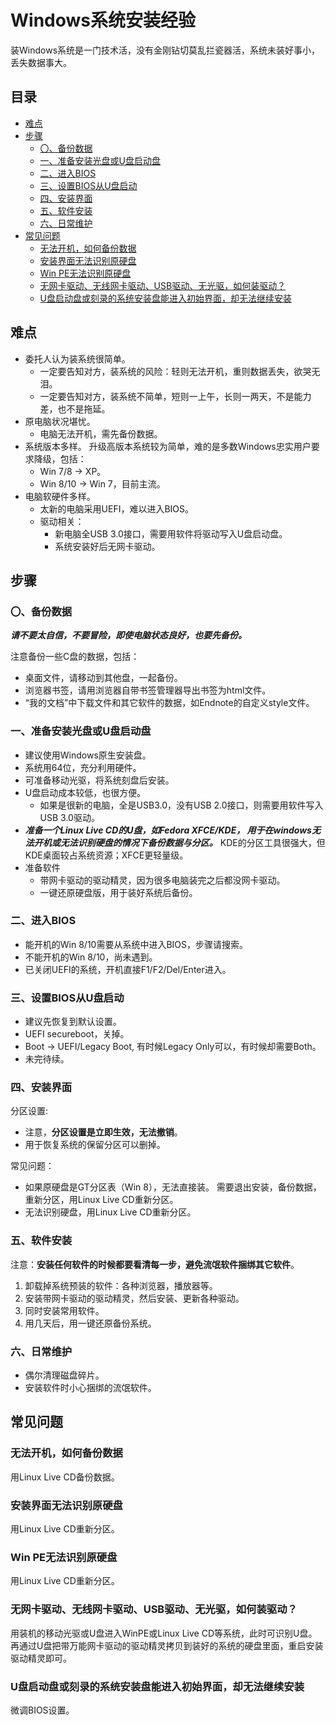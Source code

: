 # Windows系统安装经验

装Windows系统是一门技术活，没有金刚钻切莫乱拦瓷器活，系统未装好事小，丢失数据事大。

<!-- START doctoc generated TOC please keep comment here to allow auto update -->
<!-- DON'T EDIT THIS SECTION, INSTEAD RE-RUN doctoc TO UPDATE -->
## 目录

- [难点](#%E9%9A%BE%E7%82%B9)
- [步骤](#%E5%AE%89%E8%A3%85%E6%AD%A5%E9%AA%A4)
    - [〇、备份数据](#%E3%80%87%E5%A4%87%E4%BB%BD%E6%95%B0%E6%8D%AE)
    - [一、准备安装光盘或U盘启动盘](#%E4%B8%80%E5%87%86%E5%A4%87%E5%AE%89%E8%A3%85%E5%85%89%E7%9B%98%E6%88%96u%E7%9B%98%E5%90%AF%E5%8A%A8%E7%9B%98)
    - [二、进入BIOS](#%E4%BA%8C%E8%BF%9B%E5%85%A5bios)
    - [三、设置BIOS从U盘启动](#%E4%B8%89%E8%AE%BE%E7%BD%AEbios%E4%BB%8Eu%E7%9B%98%E5%90%AF%E5%8A%A8)
    - [四、安装界面](#%E5%9B%9B%E5%AE%89%E8%A3%85%E7%95%8C%E9%9D%A2)
    - [五、软件安装](#%E4%BA%94%E8%BD%AF%E4%BB%B6%E5%AE%89%E8%A3%85)
    - [六、日常维护](#%E5%85%AD%E6%97%A5%E5%B8%B8%E7%BB%B4%E6%8A%A4)
- [常见问题](#%E5%85%B6%E5%AE%83%E5%B8%B8%E8%A7%81%E9%97%AE%E9%A2%98)
  - [无法开机，如何备份数据](#%E6%97%A0%E6%B3%95%E5%BC%80%E6%9C%BA%E5%A6%82%E4%BD%95%E5%A4%87%E4%BB%BD%E6%95%B0%E6%8D%AE)
  - [安装界面无法识别原硬盘](#%E5%AE%89%E8%A3%85%E7%95%8C%E9%9D%A2%E6%97%A0%E6%B3%95%E8%AF%86%E5%88%AB%E5%8E%9F%E7%A1%AC%E7%9B%98)
  - [Win PE无法识别原硬盘](#win-pe%E6%97%A0%E6%B3%95%E8%AF%86%E5%88%AB%E5%8E%9F%E7%A1%AC%E7%9B%98)
  - [无网卡驱动、无线网卡驱动、USB驱动、无光驱，如何装驱动？](#%E6%97%A0%E7%BD%91%E5%8D%A1%E9%A9%B1%E5%8A%A8%E6%97%A0%E7%BA%BF%E7%BD%91%E5%8D%A1%E9%A9%B1%E5%8A%A8usb%E9%A9%B1%E5%8A%A8%E6%97%A0%E5%85%89%E9%A9%B1%E5%A6%82%E4%BD%95%E8%A3%85%E9%A9%B1%E5%8A%A8)
  - [U盘启动盘或刻录的系统安装盘能进入初始界面，却无法继续安装](#u%E7%9B%98%E5%90%AF%E5%8A%A8%E7%9B%98%E6%88%96%E5%88%BB%E5%BD%95%E7%9A%84%E7%B3%BB%E7%BB%9F%E5%AE%89%E8%A3%85%E7%9B%98%E8%83%BD%E8%BF%9B%E5%85%A5%E5%88%9D%E5%A7%8B%E7%95%8C%E9%9D%A2%E5%8D%B4%E6%97%A0%E6%B3%95%E7%BB%A7%E7%BB%AD%E5%AE%89%E8%A3%85)

<!-- END doctoc generated TOC please keep comment here to allow auto update -->


## 难点

- 委托人认为装系统很简单。
    - 一定要告知对方，装系统的风险：轻则无法开机，重则数据丢失，欲哭无泪。
    - 一定要告知对方，装系统不简单，短则一上午，长则一两天，不是能力差，也不是拖延。
- 原电脑状况堪忧。
    - 电脑无法开机，需先备份数据。
- 系统版本多样。
  升级高版本系统较为简单，难的是多数Windows忠实用户要求降级，包括：
    - Win 7/8 → XP。
    - Win 8/10 → Win 7，目前主流。
- 电脑软硬件多样。
    - 太新的电脑采用UEFI，难以进入BIOS。
    - 驱动相关：
        - 新电脑全USB 3.0接口，需要用软件将驱动写入U盘启动盘。
        - 系统安装好后无网卡驱动。

## 步骤

### 〇、备份数据

***请不要太自信，不要冒险，即使电脑状态良好，也要先备份。***

注意备份一些C盘的数据，包括：

- 桌面文件，请移动到其他盘，一起备份。
- 浏览器书签，请用浏览器自带书签管理器导出书签为html文件。
- “我的文档”中下载文件和其它软件的数据，如Endnote的自定义style文件。

### 一、准备安装光盘或U盘启动盘

- 建议使用Windows原生安装盘。
- 系统用64位，充分利用硬件。
- 可准备移动光驱，将系统刻盘后安装。
- U盘启动成本较低，也很方便。
    - 如果是很新的电脑，全是USB3.0，没有USB 2.0接口，则需要用软件写入USB 3.0驱动。
- ***准备一个Linux Live CD的U盘，如Fedora XFCE/KDE，
  用于在windows无法开机或无法识别硬盘的情况下备份数据与分区。***
  KDE的分区工具很强大，但KDE桌面较占系统资源；XFCE更轻量级。
- 准备软件
    - 带网卡驱动的驱动精灵，因为很多电脑装完之后都没网卡驱动。
    - 一键还原硬盘版，用于装好系统后备份。

### 二、进入BIOS

- 能开机的Win 8/10需要从系统中进入BIOS，步骤请搜索。
- 不能开机的Win 8/10，尚未遇到。
- 已关闭UEFI的系统，开机直接F1/F2/Del/Enter进入。

### 三、设置BIOS从U盘启动

- 建议先恢复到默认设置。
- UEFI secureboot，关掉。
- Boot → UEFI/Legacy Boot, 有时候Legacy Only可以，有时候却需要Both。
- 未完待续。

### 四、安装界面

分区设置:

- 注意，**分区设置是立即生效，无法撤销**。
- 用于恢复系统的保留分区可以删掉。

常见问题：

- 如果原硬盘是GT分区表（Win 8），无法直接装。
   需要退出安装，备份数据，重新分区，用Linux Live CD重新分区。
- 无法识别硬盘，用Linux Live CD重新分区。

### 五、软件安装

注意：**安装任何软件的时候都要看清每一步，避免流氓软件捆绑其它软件**。

1. 卸载掉系统预装的软件：各种浏览器，播放器等。
1. 安装带网卡驱动的驱动精灵，然后安装、更新各种驱动。
1. 同时安装常用软件。
1. 用几天后，用一键还原备份系统。

### 六、日常维护

- 偶尔清理磁盘碎片。
- 安装软件时小心捆绑的流氓软件。

## 常见问题

### 无法开机，如何备份数据

用Linux Live CD备份数据。

### 安装界面无法识别原硬盘

用Linux Live CD重新分区。

### Win PE无法识别原硬盘

用Linux Live CD重新分区。

### 无网卡驱动、无线网卡驱动、USB驱动、无光驱，如何装驱动？

用装机的移动光驱或U盘进入WinPE或Linux Live CD等系统，此时可识别U盘。
再通过U盘把带万能网卡驱动的驱动精灵拷贝到装好的系统的硬盘里面，重启安装驱动精灵即可。

### U盘启动盘或刻录的系统安装盘能进入初始界面，却无法继续安装

微调BIOS设置。
